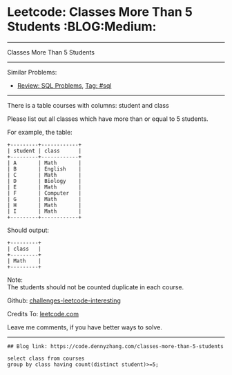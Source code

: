 
# Leetcode: Classes More Than 5 Students     :BLOG:Medium:

---

Classes More Than 5 Students  

---

Similar Problems:  

-   [Review: SQL Problems](https://code.dennyzhang.com/review-sql), [Tag: #sql](https://code.dennyzhang.com/tag/sql)

---

There is a table courses with columns: student and class  

Please list out all classes which have more than or equal to 5 students.  

For example, the table:  

    +---------+------------+
    | student | class      |
    +---------+------------+
    | A       | Math       |
    | B       | English    |
    | C       | Math       |
    | D       | Biology    |
    | E       | Math       |
    | F       | Computer   |
    | G       | Math       |
    | H       | Math       |
    | I       | Math       |
    +---------+------------+

Should output:  

    +---------+
    | class   |
    +---------+
    | Math    |
    +---------+

Note:  
The students should not be counted duplicate in each course.  

Github: [challenges-leetcode-interesting](https://github.com/DennyZhang/challenges-leetcode-interesting/tree/master/problems/classes-more-than-5-students)  

Credits To: [leetcode.com](https://leetcode.com/problems/classes-more-than-5-students/description/)  

Leave me comments, if you have better ways to solve.  

---

    ## Blog link: https://code.dennyzhang.com/classes-more-than-5-students
    
    select class from courses
    group by class having count(distinct student)>=5;

